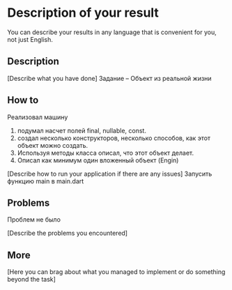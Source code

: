 # Description of your result

You can describe your results in any language that is convenient for you, not just English.

## Description

[Describe what you have done]
Задание – Объект из реальной жизни
## How to
Реализовал машину

1. подумал насчет полей final, nullable, const.
2. создал несколько конструкторов, несколько способов, как этот объект можно создать.
3. Используя методы класса описал, что этот объект делает.
4. Описал как минимум один вложенный объект (Engin)


[Describe how to run your application if there are any issues]
Запусить функцию main в main.dart

## Problems
Проблем не было

[Describe the problems you encountered]

## More

[Here you can brag about what you managed to implement or do something beyond the task]

